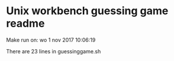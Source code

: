 # Unix workbench guessing game readme
Make run on: wo  1 nov 2017 10:06:19

There are 23 lines in guessinggame.sh
